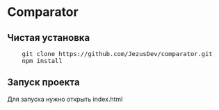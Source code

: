 # Comparator

## Чистая установка

<pre>
    git clone https://github.com/JezusDev/comparator.git
    npm install
</pre>

## Запуск проекта

<p>Для запуска нужно открыть index.html</p>
